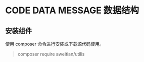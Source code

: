 # CODE DATA MESSAGE 数据结构
## 安装组件
使用 composer 命令进行安装或下载源代码使用。
> composer require aweitian/utilis
>


